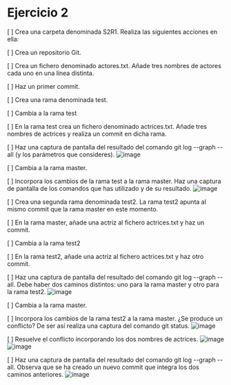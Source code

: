 Ejercicio 2
===========

[ ] Crea una carpeta denominada S2R1. Realiza las siguientes acciones en ella:

[ ] Crea un repositorio Git.

[ ] Crea un fichero denominado actores.txt. Añade tres nombres de actores cada uno en una línea distinta.

[ ] Haz un primer commit.

[ ] Crea una rama denominada test.

[ ] Cambia a la rama test

[ ] En la rama test crea un fichero denominado actrices.txt. Añade tres nombres de actrices y realiza un commit en dicha rama.

[ ] Haz una captura de pantalla del resultado del comando git log --graph --all (y los parámetros que consideres).
![image](https://user-images.githubusercontent.com/99899320/158852167-9976c8b5-193c-4af3-9935-cd70fabee39e.png)


[ ] Cambia a la rama master.

[ ] Incorpora los cambios de la rama test a la rama master. Haz una captura de pantalla de los comandos que has utilizado y de su resultado.
![image](https://user-images.githubusercontent.com/99899320/158852782-487eba24-048c-4480-ac00-236dcb58a65a.png)


[ ] Crea una segunda rama denominada test2. La rama test2 apunta al mismo commit que la rama master en este momento.

[ ] En la rama master, añade una actriz al fichero actrices.txt y haz un commit.

[ ] Cambia a la rama test2

[ ] En la rama test2, añade una actriz al fichero actrices.txt y haz otro commit.

[ ] Haz una captura de pantalla del resultado del comando git log --graph --all. Debe haber dos caminos distintos: uno para la rama master y otro para la rama test2.
![image](https://user-images.githubusercontent.com/99899320/158855005-477c76d7-3d47-4e62-a23a-6f35ba3da259.png)


[ ] Cambia a la rama master.

[ ] Incorpora los cambios de la rama test2 a la rama master. ¿Se produce un conflicto? De ser así realiza una captura del comando git status.
![image](https://user-images.githubusercontent.com/99899320/158855247-044139ba-751e-4e42-b9ac-f73cde7246ab.png)


[ ] Resuelve el conflicto incorporando los dos nombres de actrices.
![image](https://user-images.githubusercontent.com/99899320/158857841-0d3caa4c-7309-461e-beca-db1c17caa836.png)
![image](https://user-images.githubusercontent.com/99899320/158858046-4bf9f109-8af0-4e29-a537-b13139382e0b.png)


[ ] Haz una captura de pantalla del resultado del comando git log --graph --all. Observa que se ha creado un nuevo commit que integra los dos caminos anteriores.
![image](https://user-images.githubusercontent.com/99899320/158857923-e9c3f383-b121-45bb-b6ef-ef725fe2974d.png)


